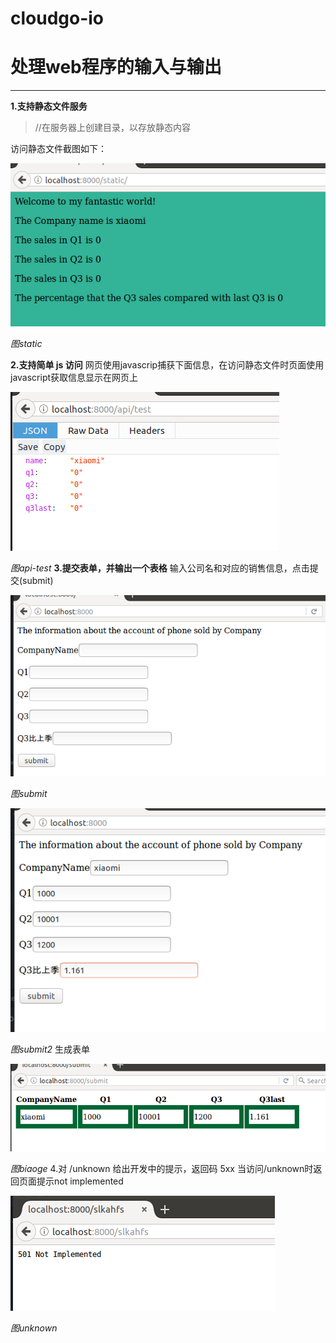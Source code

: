 
# cloudgo-io

# 处理web程序的输入与输出
------
**1.支持静态文件服务**
> //在服务器上创建目录，以存放静态内容

访问静态文件截图如下：

 ![image](https://raw.githubusercontent.com/YlingMA/cloudgo-io/master/image/static.PNG)
 
*图static*

**2.支持简单 js 访问**
网页使用javascrip捕获下面信息，在访问静态文件时页面使用javascript获取信息显示在网页上

 ![image](https://raw.githubusercontent.com/YlingMA/cloudgo-io/master/image/api-test.PNG)
 
*图api-test*
**3.提交表单，并输出一个表格**
输入公司名和对应的销售信息，点击提交(submit)

 ![image](https://raw.githubusercontent.com/YlingMA/cloudgo-io/master/image/submit.PNG)
 
*图submit*

 ![image](https://raw.githubusercontent.com/YlingMA/cloudgo-io/master/image/submit2.PNG)
 
 *图submit2*
生成表单

![image](https://raw.githubusercontent.com/YlingMA/cloudgo-io/master/image/biaoge.PNG)

*图biaoge*
4.对 /unknown 给出开发中的提示，返回码 5xx
当访问/unknown时返回页面提示not implemented

![image](https://raw.githubusercontent.com/YlingMA/cloudgo-io/master/image/unknown.PNG)

*图unknown*
